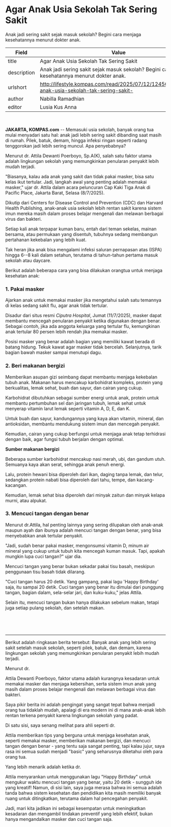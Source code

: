 # Agar Anak Usia Sekolah Tak Sering Sakit 

Anak jadi sering sakit sejak masuk sekolah? Begini cara menjaga kesehatannya menurut dokter anak.

| Field       | Value                                                       |
|-------------|-------------------------------------------------------------|
| title       | Agar Anak Usia Sekolah Tak Sering Sakit  |
| description | Anak jadi sering sakit sejak masuk sekolah? Begini cara menjaga kesehatannya menurut dokter anak. |
| urlshort    | http://lifestyle.kompas.com/read/2025/07/12/124500620/agar-anak-usia-sekolah-tak-sering-sakit- |
| author      | Nabilla Ramadhian |
| editor      | Lusia Kus Anna |

 

**JAKARTA, KOMPAS.com** -- Memasuki usia sekolah, banyak orang tua mulai menyadari satu hal: anak jadi lebih sering sakit dibanding saat masih di rumah. Pilek, batuk, demam, hingga infeksi ringan seperti radang tenggorokan jadi lebih sering muncul. Apa penyebabnya?

Menurut dr. Attila Dewanti Poerboyo, Sp.A(K), salah satu faktor utama adalah lingkungan sekolah yang memungkinkan penularan penyakit lebih mudah terjadi.

"Biasanya, kalau ada anak yang sakit dan tidak pakai masker, bisa satu kelas ikut tertular. Jadi, langkah awal yang penting adalah memakai masker," ujar dr. Attila dalam acara peluncuran Cap Kaki Tiga Anak di Pacific Place, Jakarta Barat, Selasa (8/7/2025).

Dikutip dari Centers for Disease Control and Prevention (CDC) dan Harvard Health Publishing, anak-anak usia sekolah lebih rentan sakit karena sistem imun mereka masih dalam proses belajar mengenali dan melawan berbagai virus dan bakteri.

Setiap kali anak terpapar kuman baru, entah dari teman sekelas, mainan bersama, atau permukaan yang disentuh, tubuhnya sedang membangun pertahanan kekebalan yang lebih kuat.

Tak heran jika anak bisa mengalami infeksi saluran pernapasan atas (ISPA) hingga 6--8 kali dalam setahun, terutama di tahun-tahun pertama masuk sekolah atau daycare.

Berikut adalah beberapa cara yang bisa dilakukan orangtua untuk menjaga kesehatan anak:

### 1. Pakai masker

Ajarkan anak untuk memakai masker jika mengetahui salah satu temannya di kelas sedang sakit flu, agar anak tidak tertular.

Disadur dari situs resmi *Ciputra Hospital*, Jumat (11/7/2025), masker dapat membantu mencegah penularan penyakit ketika digunakan dengan benar. Sebagai contoh, jika ada anggota keluarga yang tertular flu, kemungkinan anak tertular 80 persen lebih rendah jika memakai masker.

Posisi masker yang benar adalah bagian yang memiliki kawat berada di batang hidung. Tekuk kawat agar masker tidak bercelah. Selanjutnya, tarik bagian bawah masker sampai menutupi dagu.

### 2. Beri makanan bergizi

Memberikan asupan gizi seimbang dapat membantu menjaga kekebalan tubuh anak. Makanan harus mencakup karbohidrat kompleks, protein yang berkualitas, lemak sehat, buah dan sayur, dan cairan yang cukup.

Karbohidrat dibutuhkan sebagai sumber energi untuk anak, protein untuk membantu pertumbuhan sel dan jaringan tubuh, lemak sehat untuk menyerap vitamin larut lemak seperti vitamin A, D, E, dan K.

Untuk buah dan sayur, kandungannya yang kaya akan vitamin, mineral, dan antioksidan, membantu mendukung sistem imun dan mencegah penyakit.

Kemudian, cairan yang cukup berfungsi untuk menjaga anak tetap terhidrasi dengan baik, agar fungsi tubuh berjalan dengan optimal.

**Sumber makanan bergizi**

Beberapa sumber karbohidrat mencakup nasi merah, ubi, dan gandum utuh. Semuanya kaya akan serat, sehingga anak penuh energi.

Lalu, protein hewani bisa diperoleh dari ikan, daging tanpa lemak, dan telur, sedangkan protein nabati bisa diperoleh dari tahu, tempe, dan kacang-kacangan.

Kemudian, lemak sehat bisa diperoleh dari minyak zaitun dan minyak kelapa murni, atau alpukat.

### 3. Mencuci tangan dengan benar

Menurut dr.Attila, hal penting lainnya yang sering dilupakan oleh anak-anak maupun ayah dan ibunya adalah mencuci tangan dengan benar, yang bisa menyebabkan anak tertular penyakit.

"Jadi, sudah benar pakai masker, mengonsumsi vitamin D, minum air mineral yang cukup untuk tubuh kita mencegah kuman masuk. Tapi, apakah mungkin lupa cuci tangan?" ujar dia.

Mencuci tangan yang benar bukan sekadar pakai tisu basah, meskipun penggunaan tisu basah tidak dilarang.

"Cuci tangan harus 20 detik. Yang gampang, pakai lagu 'Happy Birthday' saja, itu sampai 20 detik. Cuci tangan yang benar itu dimulai dari punggung tangan, bagian dalam, sela-selar jari, dan kuku-kuku," jelas Attila.

Selain itu, mencuci tangan bukan hanya dilakukan sebelum makan, tetapi juga setiap pulang sekolah, dan setelah makan.

 

 

---
Berikut adalah ringkasan berita tersebut: Banyak anak yang lebih sering sakit setelah masuk sekolah, seperti pilek, batuk, dan demam, karena lingkungan sekolah yang memungkinkan penularan penyakit lebih mudah terjadi.

 Menurut dr.

 Attila Dewanti Poerboyo, faktor utama adalah kurangnya kesadaran untuk memakai masker dan menjaga kebersihan, serta sistem imun anak yang masih dalam proses belajar mengenali dan melawan berbagai virus dan bakteri.



Saya pikir berita ini adalah pengingat yang sangat tepat bahwa menjadi orang tua tidaklah mudah, apalagi di era modern ini di mana anak-anak lebih rentan terkena penyakit karena lingkungan sekolah yang padat.

 Di satu sisi, saya senang melihat para ahli seperti dr.

 Attila memberikan tips yang berguna untuk menjaga kesehatan anak, seperti memakai masker, memberikan makanan bergizi, dan mencuci tangan dengan benar - yang tentu saja sangat penting, tapi kalau jujur, saya rasa ini semua sudah menjadi "basic" yang seharusnya diketahui oleh para orang tua.

 Yang lebih menarik adalah ketika dr.

 Attila menyarankan untuk menggunakan lagu "Happy Birthday" untuk mengukur waktu mencuci tangan yang benar, yaitu 20 detik - sungguh ide yang kreatif! Namun, di sisi lain, saya juga merasa bahwa ini semua adalah tanda bahwa sistem kesehatan dan pendidikan kita masih memiliki banyak ruang untuk ditingkatkan, terutama dalam hal pencegahan penyakit.

 Jadi, mari kita jadikan ini sebagai kesempatan untuk meningkatkan kesadaran dan mengambil tindakan preventif yang lebih efektif, bukan hanya mengandalkan masker dan cuci tangan saja.
